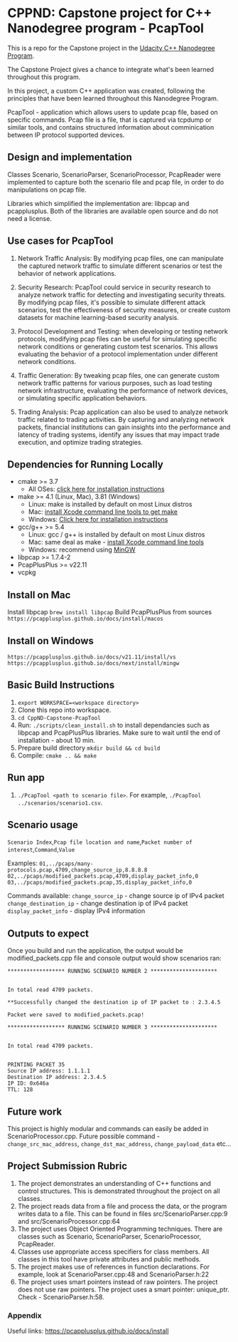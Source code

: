# CPPND: Capstone project for C++ Nanodegree program - PcapTool

This is a repo for the Capstone project in the [Udacity C++ Nanodegree Program](https://www.udacity.com/course/c-plus-plus-nanodegree--nd213).

The Capstone Project gives a chance to integrate what's been learned throughout this program.

In this project, a custom C++ application was created, following the principles that have been learned throughout this Nanodegree Program.

PcapTool - application which allows users to update pcap file, based on specific commands. Pcap file is a file, that is captured via tcpdump or similar tools, and contains structured information about comminication between IP protocol supported devices.

## Design and implementation
Classes Scenario, ScenarioParser, ScenarioProcessor, PcapReader were implemented to capture both the scenario file and pcap file, in order to do manipulations on pcap file. 

Libraries which simplified the implementation are: libpcap and pcapplusplus. Both of the libraries are available open source and do not need a license.

## Use cases for PcapTool

1. Network Traffic Analysis: By modifying pcap files, one can manipulate the captured network traffic to simulate different scenarios or test the behavior of network applications.

2. Security Research: PcapTool could service in security research to analyze network traffic for detecting and investigating security threats. By modifying pcap files, it's possible to simulate different attack scenarios, test the effectiveness of security measures, or create custom datasets for machine learning-based security analysis.

3. Protocol Development and Testing: when developing or testing network protocols, modifying pcap files can be useful for simulating specific network conditions or generating custom test scenarios. This allows evaluating the behavior of a protocol implementation under different network conditions.

4. Traffic Generation: By tweaking pcap files, one can generate custom network traffic patterns for various purposes, such as load testing network infrastructure, evaluating the performance of network devices, or simulating specific application behaviors.

5. Trading Analysis: Pcap application can also be used to analyze network traffic related to trading activities. By capturing and analyzing network packets, financial institutions can gain insights into the performance and latency of trading systems, identify any issues that may impact trade execution, and optimize trading strategies.

## Dependencies for Running Locally
* cmake >= 3.7
  * All OSes: [click here for installation instructions](https://cmake.org/install/)
* make >= 4.1 (Linux, Mac), 3.81 (Windows)
  * Linux: make is installed by default on most Linux distros
  * Mac: [install Xcode command line tools to get make](https://developer.apple.com/xcode/features/)
  * Windows: [Click here for installation instructions](http://gnuwin32.sourceforge.net/packages/make.htm)
* gcc/g++ >= 5.4
  * Linux: gcc / g++ is installed by default on most Linux distros
  * Mac: same deal as make - [install Xcode command line tools](https://developer.apple.com/xcode/features/)
  * Windows: recommend using [MinGW](http://www.mingw.org/)
* libpcap >= 1.7.4-2
* PcapPlusPlus >= v22.11
* vcpkg

## Install on Mac
Install libpcap
`brew install libpcap`
Build PcapPlusPlus from sources
`https://pcapplusplus.github.io/docs/install/macos`

## Install on Windows
`https://pcapplusplus.github.io/docs/v21.11/install/vs`
`https://pcapplusplus.github.io/docs/next/install/mingw`

## Basic Build Instructions

1. `export WORKSPACE=<workspace directory>`
2. Clone this repo into workspace.
3. `cd CppND-Capstone-PcapTool`
4. Run: `./scripts/clean_install.sh` to install dependancies such as libpcap and PcapPlusPlus libraries. Make sure to wait until the end of installation - about 10 min.
5. Prepare build directory `mkdir build && cd build`
6. Compile: `cmake .. && make`

## Run app

1. `./PcapTool <path to scenario file>`.
For example, `./PcapTool ../scenarios/scenario1.csv`. 

## Scenario usage

`Scenario Index`,`Pcap file location and name`,`Packet number of interest`,`Command`,`Value`

Examples:
`01,../pcaps/many-protocols.pcap,4709,change_source_ip,8.8.8.8`
`02,../pcaps/modified_packets.pcap,4709,display_packet_info,0`
`03,../pcaps/modified_packets.pcap,35,display_packet_info,0`

Commands available:
`change_source_ip` - change source ip of IPv4 packet
`change_destination_ip` - change destination ip of IPv4 packet
`display_packet_info` - display IPv4 information


## Outputs to expect

Once you build and run the application, the output would be modified_packets.cpp file and console output
would show scenarios ran:

```
****************** RUNNING SCENARIO NUMBER 2 *********************


In total read 4709 packets.

**Successfully changed the destination ip of IP packet to : 2.3.4.5

Packet were saved to modified_packets.pcap!

****************** RUNNING SCENARIO NUMBER 3 *********************


In total read 4709 packets.


PRINTING PACKET 35
Source IP address: 1.1.1.1
Destination IP address: 2.3.4.5
IP ID: 0x646a
TTL: 128
```

## Future work

This project is highly modular and commands can easily be added in ScenarioProcessor.cpp.
Future possible command - `change_src_mac_address`, `change_dst_mac_address`, `change_payload_data` etc...

## Project Submission Rubric

1. The project demonstrates an understanding of C++ functions and control structures. This is demonstrated throughout the project on all classes.
2. The project reads data from a file and process the data, or the program writes data to a file. This can be found in files src/ScenarioParser.cpp:9 and src/ScenarioProcessor.cpp:64
3. The project uses Object Oriented Programming techniques. There are classes such as Scenario, ScenarioParser, ScenarioProcessor, PcapReader. 
4. Classes use appropriate access specifiers for class members. All classes in this tool have private attributes and public methods.
5. The project makes use of references in function declarations. For example, look at ScenarioParser.cpp:48 and ScenarioParser.h:22
6. The project uses smart pointers instead of raw pointers. The project does not use raw pointers. The project uses a smart pointer: unique_ptr. Check - ScenarioParser.h:58.



### Appendix

Useful links:
https://pcapplusplus.github.io/docs/install
